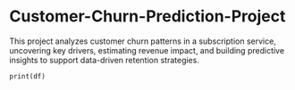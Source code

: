 # Customer-Churn-Prediction-Project
This project analyzes customer churn patterns in a subscription service, uncovering key drivers, estimating revenue impact, and building predictive insights to support data-driven retention strategies.


``` print(df) ```
